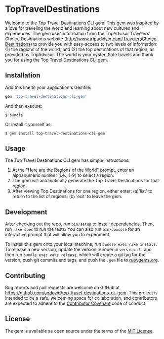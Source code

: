 # TopTravelDestinations

Welcome to the Top Travel Destinations CLI gem! This gem was inspired by a love for traveling the world and learning about new cultures and experiences. The gem uses information from the TripAdvisor Travelers' Choice Destinations website (http://www.tripadvisor.com/TravelersChoice-Destinations) to provide you with easy-access to two levels of information: (1) the regions of the world; and (2) the top destinations of that region, as provided by TripAdvisor.  The world is your oyster. Safe travels and thank you for using the Top Travel Destinations CLI gem.  

## Installation

Add this line to your application's Gemfile:

```ruby
gem 'top-travel-destinations-cli-gem'
```

And then execute:

    $ bundle

Or install it yourself as:

    $ gem install top-travel-destinations-cli-gem

## Usage

The Top Travel Destinations CLI gem has simple instructions:
1) At the "Here are the Regions of the World" prompt, enter an alphanumeric number (i.e., 1-9) to select a region.
2) The gem will automatically generate the Top Travel Destinations for that region.
3) After viewing Top Destinations for one region, either enter:
    (a)'list' to return to the list of regions;
    (b) 'exit' to leave the gem.

## Development

After checking out the repo, run `bin/setup` to install dependencies. Then, run `rake spec` to run the tests. You can also run `bin/console` for an interactive prompt that will allow you to experiment.

To install this gem onto your local machine, run `bundle exec rake install`. To release a new version, update the version number in `version.rb`, and then run `bundle exec rake release`, which will create a git tag for the version, push git commits and tags, and push the `.gem` file to [rubygems.org](https://rubygems.org).

## Contributing

Bug reports and pull requests are welcome on GitHub at https://github.com/agdavid/top-travel-destinations-cli-gem. This project is intended to be a safe, welcoming space for collaboration, and contributors are expected to adhere to the [Contributor Covenant](http://contributor-covenant.org) code of conduct.


## License

The gem is available as open source under the terms of the [MIT License](http://opensource.org/licenses/MIT).

